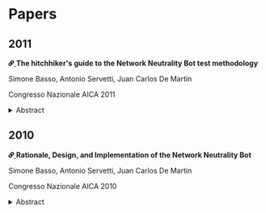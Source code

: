 # Papers

<style>
.icon {
    height: 0.8em;
}
</style>

## 2011

<div id="basso2011hitchhiker">
    <p>
        <a href="#basso2011hitchhiker">
            <img src="/assets/link-icon.svg" class="icon" alt="[#]">
        </a>
        <strong>The hitchhiker's guide to the Network Neutrality Bot test methodology</strong>
    </p>
    <p>Simone Basso, Antonio Servetti, Juan Carlos De Martin</p>
    <p>Congresso Nazionale AICA 2011</p>
    <details>
        <summary>Abstract</summary>
        <p>The Neubot project is based on an open-source computer program, the Neubot, that, downloaded
        and installed by Internet users, performs quality of service measurements and collects data at
        a central server. The raw results are published on the web under the terms and conditions of
        the Creative Commons Zero license. This paper is the guide for researchers and individuals that
        aims to study, build on and analyze Neubot methodology and results. We provide an exhaustive
        documentation of Neubot’s HTTP test behavior, along with a discussion of the methodology. Besides
        that, the article shows an analysis of the Turin-area results (in the May-September time
        interval) and explains the rationale behind the privacy policy, which allows us to publish
        results as raw data.</p>
    </details>
</div>

## 2010

<div id="basso2010rationale">
    <p>
        <a href="#basso2010rationale">
            <img src="/assets/link-icon.svg" class="icon" alt="[#]">
        </a>
        <strong>Rationale, Design, and Implementation of the Network Neutrality Bot</strong>
    </p>
    <p>Simone Basso, Antonio Servetti, Juan Carlos De Martin</p>
    <p>Congresso Nazionale AICA 2010</p>
    <details>
        <summary>Abstract</summary>
        <p>The "Network Neutrality Bot" (Neubot) is a software application that measures, in a distributed way,
        Internet access quality of service with a specific emphasis on detection of potential network neutrality
        violations (such as peer-to-peer traffic discrimination). It is based on a light- weight, open-source
        computer program that can be downloaded and installed by ordinary Internet users. The program performs
        background tests: the results are sent to a centralized server (or collection of servers), which publishes
        them, thus rebalancing, at least in part, the current deep information asymmetry between Internet Service
        Providers and users. The collected data will allow constant monitoring of the state of the Internet,
        enabling a deeper understanding of such crucial infrastructure, as well as a more reliable basis for
        discussing network neutrality policies.</p>
    </details>
</div>
